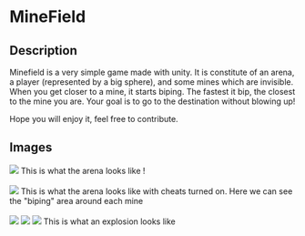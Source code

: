 # MineField

## Description

Minefield is a very simple game made with unity. It is constitute of an arena, a player (represented by a big sphere), and some mines which are invisible.
When you get closer to a mine, it starts biping. The fastest it bip, the closest to the mine you are. Your goal is to go to the destination without blowing up!

Hope you will enjoy it, feel free to contribute.

## Images

<img src="/static/arena">
This is what the arena looks like !
<br /><br />

<img src="/static/cheats">
This is what the arena looks like with cheats turned on. Here we can see the "biping" area around each mine
<br /><br />

<img src="/static/explosion_small">
<img src="/static/explosion_big">
<img src="/static/explosion_big2">
This is what an explosion looks like
